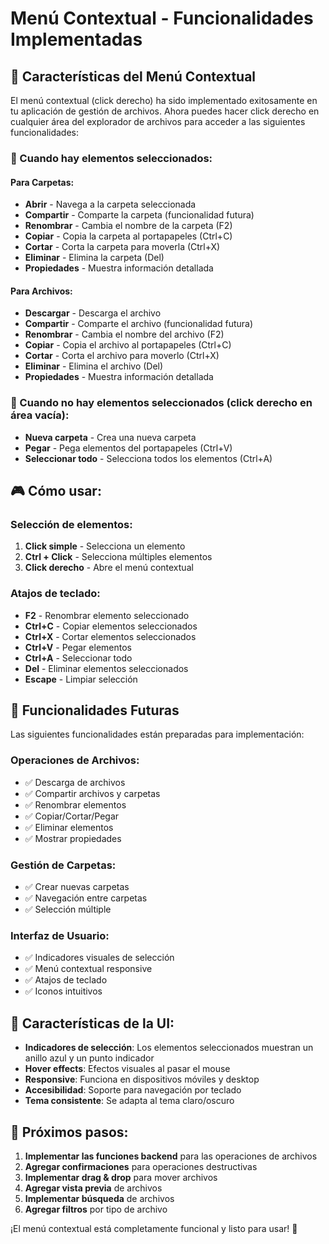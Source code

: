 # Menú Contextual - Funcionalidades Implementadas

## 🎯 Características del Menú Contextual

El menú contextual (click derecho) ha sido implementado exitosamente en tu aplicación de gestión de archivos. Ahora puedes hacer click derecho en cualquier área del explorador de archivos para acceder a las siguientes funcionalidades:

### 📁 Cuando hay elementos seleccionados:

#### Para Carpetas:
- **Abrir** - Navega a la carpeta seleccionada
- **Compartir** - Comparte la carpeta (funcionalidad futura)
- **Renombrar** - Cambia el nombre de la carpeta (F2)
- **Copiar** - Copia la carpeta al portapapeles (Ctrl+C)
- **Cortar** - Corta la carpeta para moverla (Ctrl+X)
- **Eliminar** - Elimina la carpeta (Del)
- **Propiedades** - Muestra información detallada

#### Para Archivos:
- **Descargar** - Descarga el archivo
- **Compartir** - Comparte el archivo (funcionalidad futura)
- **Renombrar** - Cambia el nombre del archivo (F2)
- **Copiar** - Copia el archivo al portapapeles (Ctrl+C)
- **Cortar** - Corta el archivo para moverlo (Ctrl+X)
- **Eliminar** - Elimina el archivo (Del)
- **Propiedades** - Muestra información detallada

### 📂 Cuando no hay elementos seleccionados (click derecho en área vacía):

- **Nueva carpeta** - Crea una nueva carpeta
- **Pegar** - Pega elementos del portapapeles (Ctrl+V)
- **Seleccionar todo** - Selecciona todos los elementos (Ctrl+A)

## 🎮 Cómo usar:

### Selección de elementos:
1. **Click simple** - Selecciona un elemento
2. **Ctrl + Click** - Selecciona múltiples elementos
3. **Click derecho** - Abre el menú contextual

### Atajos de teclado:
- **F2** - Renombrar elemento seleccionado
- **Ctrl+C** - Copiar elementos seleccionados
- **Ctrl+X** - Cortar elementos seleccionados
- **Ctrl+V** - Pegar elementos
- **Ctrl+A** - Seleccionar todo
- **Del** - Eliminar elementos seleccionados
- **Escape** - Limpiar selección

## 🔧 Funcionalidades Futuras

Las siguientes funcionalidades están preparadas para implementación:

### Operaciones de Archivos:
- ✅ Descarga de archivos
- ✅ Compartir archivos y carpetas
- ✅ Renombrar elementos
- ✅ Copiar/Cortar/Pegar
- ✅ Eliminar elementos
- ✅ Mostrar propiedades

### Gestión de Carpetas:
- ✅ Crear nuevas carpetas
- ✅ Navegación entre carpetas
- ✅ Selección múltiple

### Interfaz de Usuario:
- ✅ Indicadores visuales de selección
- ✅ Menú contextual responsive
- ✅ Atajos de teclado
- ✅ Iconos intuitivos

## 🎨 Características de la UI:

- **Indicadores de selección**: Los elementos seleccionados muestran un anillo azul y un punto indicador
- **Hover effects**: Efectos visuales al pasar el mouse
- **Responsive**: Funciona en dispositivos móviles y desktop
- **Accesibilidad**: Soporte para navegación por teclado
- **Tema consistente**: Se adapta al tema claro/oscuro

## 🚀 Próximos pasos:

1. **Implementar las funciones backend** para las operaciones de archivos
2. **Agregar confirmaciones** para operaciones destructivas
3. **Implementar drag & drop** para mover archivos
4. **Agregar vista previa** de archivos
5. **Implementar búsqueda** de archivos
6. **Agregar filtros** por tipo de archivo

¡El menú contextual está completamente funcional y listo para usar! 🎉
